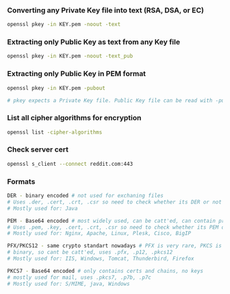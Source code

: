 ### Converting any Private Key file into text (RSA, DSA, or EC) 

```bash
openssl pkey -in KEY.pem -noout -text
```

### Extracting only Public Key as text from any Key file  

```bash
openssl pkey -in KEY.pem -noout -text_pub
```

### Extracting only Public Key in PEM format 

```bash
openssl pkey -in KEY.pem -pubout

# pkey expects a Private Key file. Public Key file can be read with -pubin
```

### List all cipher algorithms for encryption

```bash
openssl list -cipher-algorithms
```

### Check server cert

```bash
openssl s_client --connect reddit.com:443
```

### Formats

```bash
DER - binary encoded # not used for exchaning files
# Uses .der, .cert, .crt, .csr so need to check whether its DER or not
# Mostly used for: Java

PEM - Base64 encoded # most widely used, can be catt'ed, can contain private, public and csr sections inside
# Uses .pem, .key, .cert, .crt, .csr so need to check whether its PEM or not
# Mostly used for: Nginx, Apache, Linux, Plesk, Cisco, BigIP

PFX/PKCS12 - same crypto standart nowadays # PFX is very rare, PKCS is widely used, can contain cert chains
# binary, so cant be catt'ed, uses .pfx, .p12, .pkcs12
# Mostly used for: IIS, Windows, Tomcat, Thunderbird, Firefox

PKCS7 - Base64 encoded # only contains certs and chains, no keys
# mostly used for mail, uses .pkcs7, .p7b, .p7c
# Mostly used for: S/MIME, java, Windows
```

